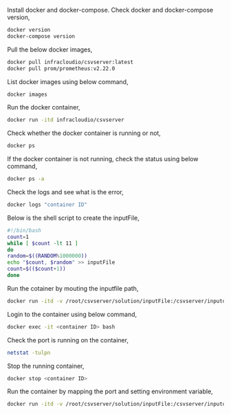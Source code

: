 Install docker and docker-compose.
Check docker and docker-compose version,
```sh
docker version
docker-compose version
```
Pull the below docker images,
```sh
docker pull infracloudio/csvserver:latest
docker pull prom/prometheus:v2.22.0
```

List docker images using below command,
```sh
docker images
```

Run the docker container,
```sh
docker run -itd infracloudio/csvserver
```

Check whether the docker container is running or not,
```sh
docker ps
```

If the docker container is not running, check the status using below command,
```sh
docker ps -a
```

Check the logs and see what is the error,
```sh
docker logs "container ID"
```

Below is the shell script to create the inputFile,
```sh
#!/bin/bash
count=1
while [ $count -lt 11 ]
do
random=$((RANDOM%1000000))
echo "$count, $random" >> inputFile
count=$(($count+1))
done
```

Run the cotainer by mouting the inputfile path,
```sh
docker run -itd -v /root/csvserver/solution/inputFile:/csvserver/inputdata "IMAGENAME"
```

Login to the container using below command,
```sh
docker exec -it <container ID> bash
```
  
Check the port is running on the container,
```sh
netstat -tulpn
```
  
Stop the running container,
```sh
docker stop <container ID>
```
  
Run the container by mapping the port and setting environment variable,
```sh
docker run -itd -v /root/csvserver/solution/inputFile:/csvserver/inputdata -p 9393:9300 "IMAGENAME"
```
